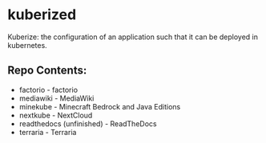 # kuberized
Kuberize: the configuration of an application such that it can be deployed in kubernetes.
## Repo Contents:
* factorio - factorio
* mediawiki - MediaWiki
* minekube - Minecraft Bedrock and Java Editions
* nextkube - NextCloud
* readthedocs (unfinished) - ReadTheDocs
* terraria - Terraria